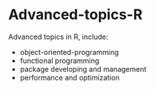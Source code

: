 # Advanced-topics-R
Advanced topics in R, include:

* object-oriented-programming
* functional programming
* package developing and management
* performance and optimization
